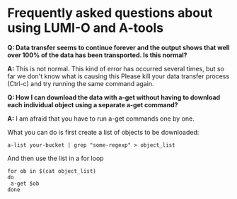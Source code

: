# Frequently asked questions about using LUMI-O and A-tools

**Q: Data transfer seems to continue forever
and the output shows that well over 100% of the data has been transported. Is this normal?**

**A:** This is not normal. This kind of error has occurred several times, but so far we don't know what is causing this
Please kill your data transfer process (Ctrl-c) and try running the same command again.


**Q: How I can download the data with a-get without having to download each individual object using a separate a-get command?**

**A:** I am afraid that you have to run a-get commands one by one.

What you can do is first create a list of objects
to be downloaded:
```text
a-list your-bucket | grep "some-regexp" > object_list
```
And then use the list in a for loop
```text
for ob in $(cat object_list)
do
 a-get $ob
done
```
